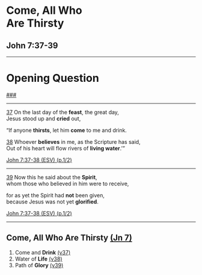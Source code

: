 <!-- .slide: <%= bg("unsplash-Jztmx9yqjBw-stars.jpg") %> id="title" -->
# Come, All Who <br> Are Thirsty
## John 7:37-39

---
<!-- .slide: data-background="white" -->
# Opening **Question**

[###](#/outline "secret")

---
[37](# "ref")
On the last day of the **feast**, the great day, <br>
Jesus stood up and **cried** out, 

“If anyone **thirsts**, let him **come** to me and drink.

[38](# "ref")
Whoever **believes** in me, as the Scripture has said, <br>
Out of his heart will flow rivers of **living water**.’”

[John 7:37-38 (ESV) (p.1/2)](# "ref")

---
[39](# "ref")
Now this he said about the **Spirit**, <br>
whom those who believed in him were to receive, 

for as yet the Spirit had **not** been given, <br>
because Jesus was not yet **glorified**.

[John 7:37-38 (ESV) (p.1/2)](# "ref")

---
<!-- .slide: <%= bg("unsplash-Jztmx9yqjBw-stars.jpg") %> id="outline" -->
## Come, All Who Are Thirsty [(Jn 7)](# "ref")
1. Come and **Drink** [(v37)](# "ref")
2. Water of **Life** [(v38)](# "ref")
3. Path of **Glory** [(v39)](# "ref")

<!-- .element: class="outline" -->
